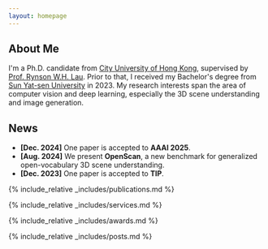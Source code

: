 ```yaml
---
layout: homepage
---
```


## About Me

I'm a Ph.D. candidate from [City University of Hong Kong](https://www.cityu.edu.hk/), supervised by [Prof. Rynson W.H. Lau](https://www.cs.cityu.edu.hk/~rynson/). Prior to that, I received my Bachelor's degree from [Sun Yat-sen University](https://www.sysu.edu.cn/) in 2023. My research interests span the area of computer vision and deep learning, especially the 3D scene understanding and image generation.

## News
- **[Dec. 2024]** One paper is accepted to **AAAI 2025**.
- **[Aug. 2024]** We present **OpenScan**, a new benchmark for generalized open-vocabulary 3D scene understanding.
- **[Dec. 2023]** One paper is accepted to **TIP**.



{% include_relative _includes/publications.md %}

{% include_relative _includes/services.md %}

{% include_relative _includes/awards.md %}

{% include_relative _includes/posts.md %}
